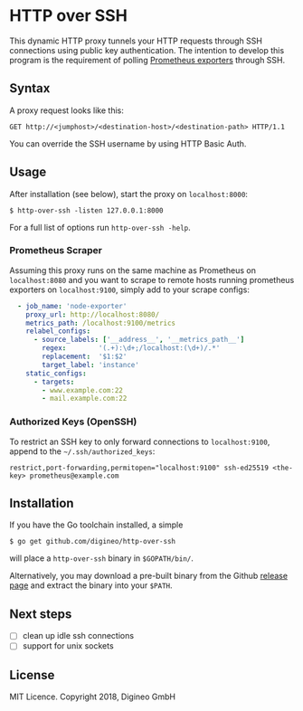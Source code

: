 HTTP over SSH
=============

This dynamic HTTP proxy tunnels your HTTP requests through SSH connections
using public key authentication. The intention to develop this program is
the requirement of polling [Prometheus exporters][promexp] through SSH.

[promexp]: https://prometheus.io/docs/instrumenting/exporters/

## Syntax

A proxy request looks like this:

    GET http://<jumphost>/<destination-host>/<destination-path> HTTP/1.1

You can override the SSH username by using HTTP Basic Auth.

## Usage

After installation (see below), start the proxy on `localhost:8000`:

```console
$ http-over-ssh -listen 127.0.0.1:8000
```

For a full list of options run `http-over-ssh -help`.

### Prometheus Scraper

Assuming this proxy runs on the same machine as Prometheus on `localhost:8080`
and you want to scrape to remote hosts running prometheus exporters on `localhost:9100`,
simply add to your scrape configs:

```yaml
  - job_name: 'node-exporter'
    proxy_url: http://localhost:8080/
    metrics_path: /localhost:9100/metrics
    relabel_configs:
      - source_labels: ['__address__', '__metrics_path__']
        regex:        '(.+):\d+;/localhost:(\d+)/.*'
        replacement:  '$1:$2'
        target_label: 'instance'
    static_configs:
      - targets:
        - www.example.com:22
        - mail.example.com:22
```

### Authorized Keys (OpenSSH)

To restrict an SSH key to only forward connections to `localhost:9100`, append to the `~/.ssh/authorized_keys`:

```
restrict,port-forwarding,permitopen="localhost:9100" ssh-ed25519 <the-key> prometheus@example.com
```


## Installation

If you have the Go toolchain installed, a simple

```console
$ go get github.com/digineo/http-over-ssh
```

will place a `http-over-ssh` binary in `$GOPATH/bin/`.

Alternatively, you may download a pre-built binary from the Github
[release page][releases] and extract the binary into your `$PATH`.

[releases]: https://github.com/digineo/http-over-ssh/releases

## Next steps

- [ ] clean up idle ssh connections
- [ ] support for unix sockets

## License

MIT Licence. Copyright 2018, Digineo GmbH
